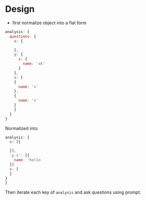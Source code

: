 # Design

- first normalize object into a flat form

```js
analysis: {
  questions: {
    x: {

    },
    y: {
      z: {
        name: 'xk'
      }
    },
    v: [
    {
      name: 'v'
    },
    {
      name: 'x'
    }   
    ]
  }
}
```

Normalized into:

```js
analysis: {
  x: [{

  }],
  'y.z': [{
    name: 'hello
  }]
  v: [
  ]
}
}
```

Then iterate each key of `analysis` and ask questions using prompt.